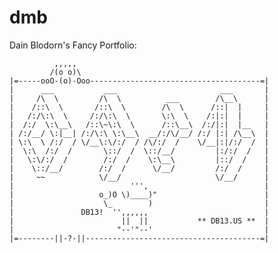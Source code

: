# dmb
Dain Blodorn's Fancy Portfolio:
    
              ,,,,,
             /(o o)\
    |=-----ooO-(o)-Ooo--------------------------------------=|  
    |      ___           ___                       ___       |
    |     /\  \         /\  \          ___        /\__\      |
    |    /::\  \       /::\  \        /\  \      /::|  |     |
    |   /:/\:\  \     /:/\:\  \       \:\  \    /:|:|  |     |
    |  /:/  \:\__\   /::\~\:\  \      /::\__\  /:/|:|  |__   |
    | /:/__/ \:|__| /:/\:\ \:\__\  __/:/\/__/ /:/ |:| /\__\  |
    | \:\  \ /:/  / \/__\:\/:/  / /\/:/  /    \/__|:|/:/  /  |
    |  \:\  /:/  /       \::/  /  \::/__/         |:/:/  /   |
    |   \:\/:/  /        /:/  /    \:\__\         |::/  /    |
    |    \::/__/        /:/  /      \/__/         /:/  /     |
    |     ~~            \/__/                     \/__/      |
    |                          ''',                          |
    |                   o_)O \)____)"                        |
    |                    \_        )                         |
    |               DB13!  '',,,,,,                          |
    |                        ||  ||           ** DB13.US **  |
    |                       "--'"--'                         |
    |=--------||-?-||---------------------------------------=|
